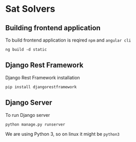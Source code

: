 # Sat Solvers

## Building frontend application

To build frontend application is reqired `npm` and `angular cli`

```
ng build -d static
```

## Django Rest Framework

Django Rest Framework installation 
```
pip install djangorestframework
```

## Django Server

To run Django server
```
python manage.py runserver
```

We are using Python 3, so on linux it might be `python3`